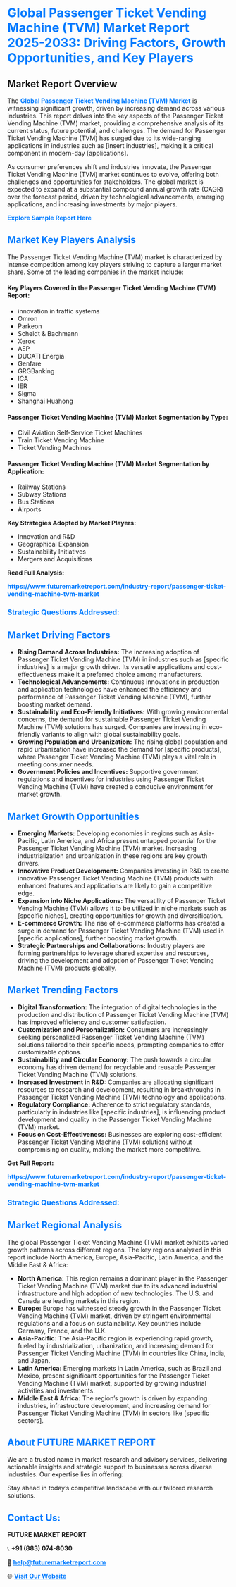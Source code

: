 <h1 style="color: #007BFF;">Global Passenger Ticket Vending Machine (TVM) Market Report 2025-2033: Driving Factors, Growth Opportunities, and Key Players</h1>

<section id="overview">
<h2>Market Report Overview</h2>
<p>The <a href="https://www.futuremarketreport.com/industry-report/passenger-ticket-vending-machine-tvm-market" style="color: #007BFF; text-decoration: none;"><strong>Global Passenger Ticket Vending Machine (TVM) Market</strong></a> is witnessing significant growth, driven by increasing demand across various industries. This report delves into the key aspects of the Passenger Ticket Vending Machine (TVM) market, providing a comprehensive analysis of its current status, future potential, and challenges. The demand for Passenger Ticket Vending Machine (TVM) has surged due to its wide-ranging applications in industries such as [insert industries], making it a critical component in modern-day [applications].</p>
<p>As consumer preferences shift and industries innovate, the Passenger Ticket Vending Machine (TVM) market continues to evolve, offering both challenges and opportunities for stakeholders. The global market is expected to expand at a substantial compound annual growth rate (CAGR) over the forecast period, driven by technological advancements, emerging applications, and increasing investments by major players.</p>
</section>

<section id="overview">
<p><a href="https://www.futuremarketreport.com/request-sample/reportId=50882" style="color: #007BFF; text-decoration: none;"><strong>Explore Sample Report Here</strong></a></p>
</section>

<section id="key-players">
<h2 style="color: #007BFF;">Market Key Players Analysis</h2>
<p>The Passenger Ticket Vending Machine (TVM) market is characterized by intense competition among key players striving to capture a larger market share. Some of the leading companies in the market include:</p>
<h4>Key Players Covered in the Passenger Ticket Vending Machine (TVM) Report:</h4>
<ul><li>innovation in traffic systems</li><li>Omron</li><li>Parkeon</li><li>Scheidt &amp; Bachmann</li><li>Xerox</li><li>AEP</li><li>DUCATI Energia</li><li>Genfare</li><li>GRGBanking</li><li>ICA</li><li>IER</li><li>Sigma</li><li>Shanghai Huahong</li></ul>
<h4>Passenger Ticket Vending Machine (TVM) Market Segmentation by Type:</h4>
<ul><li>Civil Aviation Self-Service Ticket Machines</li><li>Train Ticket Vending Machine</li><li>Ticket Vending Machines</li></ul>

<h4>Passenger Ticket Vending Machine (TVM) Market Segmentation by Application:</h4>
<ul><li>Railway Stations</li><li>Subway Stations</li><li>Bus Stations</li><li>Airports</li></ul>
<p><strong>Key Strategies Adopted by Market Players:</strong></p>
<ul>
<li>Innovation and R&D</li>
<li>Geographical Expansion</li>
<li>Sustainability Initiatives</li>
<li>Mergers and Acquisitions</li>
</ul>
</section>

<section>
<p><strong>Read Full Analysis: </strong></p><a href="https://www.futuremarketreport.com/industry-report/passenger-ticket-vending-machine-tvm-market" style="color: #007BFF; text-decoration: none;"><strong>https://www.futuremarketreport.com/industry-report/passenger-ticket-vending-machine-tvm-market</strong></a>
<h3 style="color: #007BFF;">Strategic Questions Addressed:</h3>
</section>

<section id="driving-factors">
<h2 style="color: #007BFF;">Market Driving Factors</h2>
<ul>
<li><strong>Rising Demand Across Industries:</strong> The increasing adoption of Passenger Ticket Vending Machine (TVM) in industries such as [specific industries] is a major growth driver. Its versatile applications and cost-effectiveness make it a preferred choice among manufacturers.</li>
<li><strong>Technological Advancements:</strong> Continuous innovations in production and application technologies have enhanced the efficiency and performance of Passenger Ticket Vending Machine (TVM), further boosting market demand.</li>
<li><strong>Sustainability and Eco-Friendly Initiatives:</strong> With growing environmental concerns, the demand for sustainable Passenger Ticket Vending Machine (TVM) solutions has surged. Companies are investing in eco-friendly variants to align with global sustainability goals.</li>
<li><strong>Growing Population and Urbanization:</strong> The rising global population and rapid urbanization have increased the demand for [specific products], where Passenger Ticket Vending Machine (TVM) plays a vital role in meeting consumer needs.</li>
<li><strong>Government Policies and Incentives:</strong> Supportive government regulations and incentives for industries using Passenger Ticket Vending Machine (TVM) have created a conducive environment for market growth.</li>
</ul>
</section>

<section id="growth-opportunities">
<h2 style="color: #007BFF;">Market Growth Opportunities</h2>
<ul>
<li><strong>Emerging Markets:</strong> Developing economies in regions such as Asia-Pacific, Latin America, and Africa present untapped potential for the Passenger Ticket Vending Machine (TVM) market. Increasing industrialization and urbanization in these regions are key growth drivers.</li>
<li><strong>Innovative Product Development:</strong> Companies investing in R&D to create innovative Passenger Ticket Vending Machine (TVM) products with enhanced features and applications are likely to gain a competitive edge.</li>
<li><strong>Expansion into Niche Applications:</strong> The versatility of Passenger Ticket Vending Machine (TVM) allows it to be utilized in niche markets such as [specific niches], creating opportunities for growth and diversification.</li>
<li><strong>E-commerce Growth:</strong> The rise of e-commerce platforms has created a surge in demand for Passenger Ticket Vending Machine (TVM) used in [specific applications], further boosting market growth.</li>
<li><strong>Strategic Partnerships and Collaborations:</strong> Industry players are forming partnerships to leverage shared expertise and resources, driving the development and adoption of Passenger Ticket Vending Machine (TVM) products globally.</li>
</ul>
</section>

<section id="trending-factors">
<h2 style="color: #007BFF;">Market Trending Factors</h2>
<ul>
<li><strong>Digital Transformation:</strong> The integration of digital technologies in the production and distribution of Passenger Ticket Vending Machine (TVM) has improved efficiency and customer satisfaction.</li>
<li><strong>Customization and Personalization:</strong> Consumers are increasingly seeking personalized Passenger Ticket Vending Machine (TVM) solutions tailored to their specific needs, prompting companies to offer customizable options.</li>
<li><strong>Sustainability and Circular Economy:</strong> The push towards a circular economy has driven demand for recyclable and reusable Passenger Ticket Vending Machine (TVM) solutions.</li>
<li><strong>Increased Investment in R&D:</strong> Companies are allocating significant resources to research and development, resulting in breakthroughs in Passenger Ticket Vending Machine (TVM) technology and applications.</li>
<li><strong>Regulatory Compliance:</strong> Adherence to strict regulatory standards, particularly in industries like [specific industries], is influencing product development and quality in the Passenger Ticket Vending Machine (TVM) market.</li>
<li><strong>Focus on Cost-Effectiveness:</strong> Businesses are exploring cost-efficient Passenger Ticket Vending Machine (TVM) solutions without compromising on quality, making the market more competitive.</li>
</ul>
</section>

<section>
<p><strong>Get Full Report: </strong></p><a href="https://www.futuremarketreport.com/industry-report/passenger-ticket-vending-machine-tvm-market" style="color: #007BFF; text-decoration: none;"><strong>https://www.futuremarketreport.com/industry-report/passenger-ticket-vending-machine-tvm-market</strong></a>
<h3 style="color: #007BFF;">Strategic Questions Addressed:</h3>
</section>


<section id="regional-analysis">
<h2 style="color: #007BFF;">Market Regional Analysis</h2>
<p>The global Passenger Ticket Vending Machine (TVM) market exhibits varied growth patterns across different regions. The key regions analyzed in this report include North America, Europe, Asia-Pacific, Latin America, and the Middle East & Africa:</p>
<ul>
<li><strong>North America:</strong> This region remains a dominant player in the Passenger Ticket Vending Machine (TVM) market due to its advanced industrial infrastructure and high adoption of new technologies. The U.S. and Canada are leading markets in this region.</li>
<li><strong>Europe:</strong> Europe has witnessed steady growth in the Passenger Ticket Vending Machine (TVM) market, driven by stringent environmental regulations and a focus on sustainability. Key countries include Germany, France, and the U.K.</li>
<li><strong>Asia-Pacific:</strong> The Asia-Pacific region is experiencing rapid growth, fueled by industrialization, urbanization, and increasing demand for Passenger Ticket Vending Machine (TVM) in countries like China, India, and Japan.</li>
<li><strong>Latin America:</strong> Emerging markets in Latin America, such as Brazil and Mexico, present significant opportunities for the Passenger Ticket Vending Machine (TVM) market, supported by growing industrial activities and investments.</li>
<li><strong>Middle East & Africa:</strong> The region’s growth is driven by expanding industries, infrastructure development, and increasing demand for Passenger Ticket Vending Machine (TVM) in sectors like [specific sectors].</li>
</ul>
</section>

<footer>
<h2 style="color: #007BFF;">About FUTURE MARKET REPORT</h2>
<p>We are a trusted name in market research and advisory services, delivering actionable insights and strategic support to businesses across diverse industries. Our expertise lies in offering:</p>

<p>Stay ahead in today’s competitive landscape with our tailored research solutions.</p>

<h2 style="color: #007BFF;">Contact Us:</h2>
<p><strong>FUTURE MARKET REPORT</strong></p>
<p>📞 <strong>+91 (883) 074-8030</strong></p>
<p>📧 <strong><a href="mailto:help@futuremarketreport.com" style="color: #007BFF;">help@futuremarketreport.com</a></strong></p>
<p>🌐 <strong><a href="https://www.futuremarketreport.com/" style="color: #007BFF;">Visit Our Website</a></strong></p>
</footer>